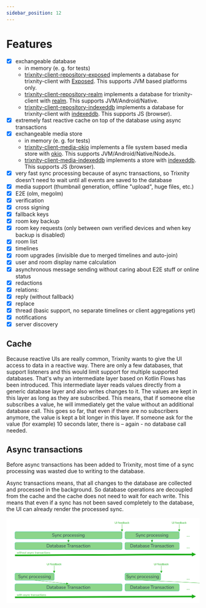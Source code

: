 ```yaml
---
sidebar_position: 12
---
```


# Features

- [x] exchangeable database
    - in memory (e. g. for tests)
    - [trixnity-client-repository-exposed](https://gitlab.com/trixnity/trixnity/-/tree/main/trixnity-client/trixnity-client-repository-exposed)
      implements a
      database for trixnity-client
      with [Exposed](https://github.com/JetBrains/Exposed). This supports
      JVM
      based platforms only.
    - [trixnity-client-repository-realm](https://gitlab.com/trixnity/trixnity/-/tree/main/trixnity-client/trixnity-client-repository-realm)
      implements a
      database for trixnity-client
      with [realm](https://github.com/realm/realm-kotlin). This supports
      JVM/Android/Native.
    - [trixnity-client-repository-indexeddb](https://gitlab.com/trixnity/trixnity/-/tree/main/trixnity-client/trixnity-client-repository-indexeddb)
      implements a
      database for trixnity-client
      with [indexeddb](https://github.com/JuulLabs/indexeddb). This supports
      JS (browser).
- [x] extremely fast reactive cache on top of the database using async
  transactions
- [x] exchangeable media store
    - in memory (e. g. for tests)
    - [trixnity-client-media-okio](https://gitlab.com/trixnity/trixnity/-/tree/main/trixnity-client/trixnity-client-media-okio)
      implements a file system based media
      store with [okio](https://github.com/square/okio). This supports
      JVM/Android/Native/NodeJs.
    - [trixnity-client-media-indexeddb](https://gitlab.com/trixnity/trixnity/-/tree/main/trixnity-client/trixnity-client-media-indexeddb)
      implements a store
      with [indexeddb](https://github.com/JuulLabs/indexeddb). This
      supports JS (browser).
- [x] very fast sync processing because of async transactions, so Trixnity
  doesn't need to wait until all events are saved to the database
- [x] media support (thumbnail generation, offline "upload", huge files,
  etc.)
- [x] E2E (olm, megolm)
- [x] verification
- [x] cross signing
- [x] fallback keys
- [x] room key backup
- [x] room key requests (only between own verified devices and when key
  backup is disabled)
- [x] room list
- [x] timelines
- [x] room upgrades (invisible due to merged timelines and auto-join)
- [x] user and room display name calculation
- [x] asynchronous message sending without caring about E2E stuff or online
  status
- [x] redactions
- [x] relations:
- [x] reply (without fallback)
- [x] replace
- [x] thread (basic support, no separate timelines or client
  aggregations yet)
- [x] notifications
- [x] server discovery

## Cache

Because reactive UIs are really common, Trixnity wants to give the UI access to data in a reactive way.
There are only a few databases, that support listeners and this would limit support for multiple supported
databases. That's why an intermediate layer based on Kotlin Flows has been introduced. This intermediate layer reads
values directly from
a generic database layer and also writes changes to it. The values are kept in this layer as long as they are
subscribed. This means, that if someone else subscribes a value, he will immediately get the value without an additional
database call. This goes so far, that even if there are no subscribers anymore, the value is kept a bit longer in
this layer. If someone ask for the value (for example) 10 seconds later, there is – again - no database call needed.

## Async transactions

Before async transactions has been added to Trixnity, most time of a sync processing was wasted due to writing to the
database.

Async transactions means, that all changes to the database are collected and processed in the background.
So database operations are decoupled from the cache and the cache does not need to wait for each write.
This means that even if a sync has not been saved completely to the database, the UI can already render the processed
sync.

![async transactions](../assets/asyncTransactions.png)